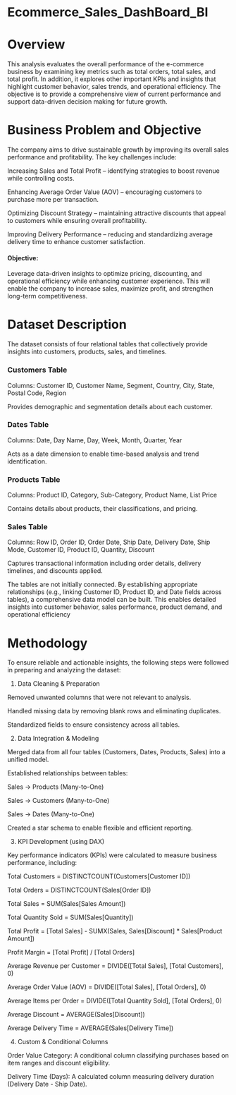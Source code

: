 # Ecommerce_Sales_DashBoard_BI
# Overview
This analysis evaluates the overall performance of the e-commerce business by examining key metrics such as total orders, total sales, and total profit. In addition, it explores other important KPIs and insights that highlight customer behavior, sales trends, and operational efficiency. The objective is to provide a comprehensive view of current performance and support data-driven decision making for future growth.

# Business Problem and Objective
The company aims to drive sustainable growth by improving its overall sales performance and profitability. The key challenges include:

Increasing Sales and Total Profit – identifying strategies to boost revenue while controlling costs.

Enhancing Average Order Value (AOV) – encouraging customers to purchase more per transaction.

Optimizing Discount Strategy – maintaining attractive discounts that appeal to customers while ensuring overall profitability.

Improving Delivery Performance – reducing and standardizing average delivery time to enhance customer satisfaction.

#### Objective:
Leverage data-driven insights to optimize pricing, discounting, and operational efficiency while enhancing customer experience. This will enable the company to increase sales, maximize profit, and strengthen long-term competitiveness.

# Dataset Description
The dataset consists of four relational tables that collectively provide insights into customers, products, sales, and timelines.

### Customers Table

Columns: Customer ID, Customer Name, Segment, Country, City, State, Postal Code, Region

Provides demographic and segmentation details about each customer.

### Dates Table

Columns: Date, Day Name, Day, Week, Month, Quarter, Year

Acts as a date dimension to enable time-based analysis and trend identification.

### Products Table

Columns: Product ID, Category, Sub-Category, Product Name, List Price

Contains details about products, their classifications, and pricing.

### Sales Table

Columns: Row ID, Order ID, Order Date, Ship Date, Delivery Date, Ship Mode, Customer ID, Product ID, Quantity, Discount

Captures transactional information including order details, delivery timelines, and discounts applied.

The tables are not initially connected. By establishing appropriate relationships (e.g., linking Customer ID, Product ID, and Date fields across tables), a comprehensive data model can be built. This enables detailed insights into customer behavior, sales performance, product demand, and operational efficiency

# Methodology 
To ensure reliable and actionable insights, the following steps were followed in preparing and analyzing the dataset:

1. Data Cleaning & Preparation

Removed unwanted columns that were not relevant to analysis.

Handled missing data by removing blank rows and eliminating duplicates.

Standardized fields to ensure consistency across all tables.

2. Data Integration & Modeling

Merged data from all four tables (Customers, Dates, Products, Sales) into a unified model.

Established relationships between tables:

Sales → Products (Many-to-One)

Sales → Customers (Many-to-One)

Sales → Dates (Many-to-One)

Created a star schema to enable flexible and efficient reporting.

3. KPI Development (using DAX)

Key performance indicators (KPIs) were calculated to measure business performance, including:

Total Customers = DISTINCTCOUNT(Customers[Customer ID])

Total Orders = DISTINCTCOUNT(Sales[Order ID])

Total Sales = SUM(Sales[Sales Amount])

Total Quantity Sold = SUM(Sales[Quantity])

Total Profit = [Total Sales] - SUMX(Sales, Sales[Discount] * Sales[Product Amount])

Profit Margin = [Total Profit] / [Total Orders]

Average Revenue per Customer = DIVIDE([Total Sales], [Total Customers], 0)

Average Order Value (AOV) = DIVIDE([Total Sales], [Total Orders], 0)

Average Items per Order = DIVIDE([Total Quantity Sold], [Total Orders], 0)

Average Discount = AVERAGE(Sales[Discount])

Average Delivery Time = AVERAGE(Sales[Delivery Time])

4. Custom & Conditional Columns

Order Value Category: A conditional column classifying purchases based on item ranges and discount eligibility.

Delivery Time (Days): A calculated column measuring delivery duration (Delivery Date - Ship Date).
